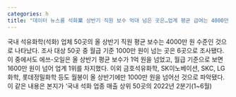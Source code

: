 ```yaml
---
categories: h
title: "데이터 뉴스룸 석화業 상반기 직원 보수 억대 넘은 곳은…업계 평균 급여는 4000만 원"
---
```

국내 석유화학(석화) 업체 50곳의 올 상반기 직원 평균 보수는 4000만 원 수준인 것으로 나타났다. 조사 대상 50곳 중 월급 기준 1000만 원이 넘는 곳은 6곳으로 조사됐다. 이 중에서도 에쓰-오일은 올 상반기 평균 보수가 1억 원을 넘었고, 월급 기준으로 보면 1600만 원이 넘어 업계 1위를 차지했다. 이외 금호석유화학, SK이노베이션, SKC, LG화학, 롯데정밀화학 등도 월봉이 올 상반기에만 1000만 원을 넘어선 것으로 파악됐다.이 같은 내용은 본지가 ‘국내 석화 업종 매출 상위 50곳의 2022년 2분기(1~6월)